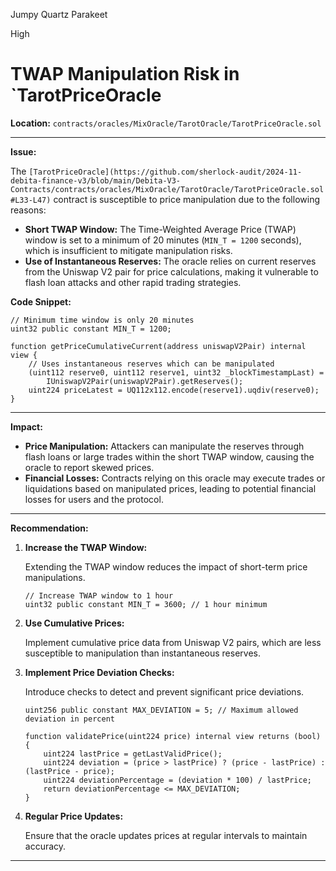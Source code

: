 Jumpy Quartz Parakeet

High

# TWAP Manipulation Risk in `TarotPriceOracle


**Location:** `contracts/oracles/MixOracle/TarotOracle/TarotPriceOracle.sol`

---

**Issue:**

The `[TarotPriceOracle](https://github.com/sherlock-audit/2024-11-debita-finance-v3/blob/main/Debita-V3-Contracts/contracts/oracles/MixOracle/TarotOracle/TarotPriceOracle.sol#L33-L47)` contract is susceptible to price manipulation due to the following reasons:

- **Short TWAP Window:** The Time-Weighted Average Price (TWAP) window is set to a minimum of 20 minutes (`MIN_T = 1200` seconds), which is insufficient to mitigate manipulation risks.
- **Use of Instantaneous Reserves:** The oracle relies on current reserves from the Uniswap V2 pair for price calculations, making it vulnerable to flash loan attacks and other rapid trading strategies.

**Code Snippet:**

```solidity
// Minimum time window is only 20 minutes
uint32 public constant MIN_T = 1200; 

function getPriceCumulativeCurrent(address uniswapV2Pair) internal view {
    // Uses instantaneous reserves which can be manipulated
    (uint112 reserve0, uint112 reserve1, uint32 _blockTimestampLast) = 
        IUniswapV2Pair(uniswapV2Pair).getReserves();
    uint224 priceLatest = UQ112x112.encode(reserve1).uqdiv(reserve0);
}
```

---

**Impact:**

- **Price Manipulation:** Attackers can manipulate the reserves through flash loans or large trades within the short TWAP window, causing the oracle to report skewed prices.
- **Financial Losses:** Contracts relying on this oracle may execute trades or liquidations based on manipulated prices, leading to potential financial losses for users and the protocol.

---

**Recommendation:**

1. **Increase the TWAP Window:**

   Extending the TWAP window reduces the impact of short-term price manipulations.

   ```solidity
   // Increase TWAP window to 1 hour
   uint32 public constant MIN_T = 3600; // 1 hour minimum
   ```

2. **Use Cumulative Prices:**

   Implement cumulative price data from Uniswap V2 pairs, which are less susceptible to manipulation than instantaneous reserves.

3. **Implement Price Deviation Checks:**

   Introduce checks to detect and prevent significant price deviations.

   ```solidity
   uint256 public constant MAX_DEVIATION = 5; // Maximum allowed deviation in percent

   function validatePrice(uint224 price) internal view returns (bool) {
       uint224 lastPrice = getLastValidPrice();
       uint224 deviation = (price > lastPrice) ? (price - lastPrice) : (lastPrice - price);
       uint224 deviationPercentage = (deviation * 100) / lastPrice;
       return deviationPercentage <= MAX_DEVIATION;
   }
   ```

4. **Regular Price Updates:**

   Ensure that the oracle updates prices at regular intervals to maintain accuracy.

---
